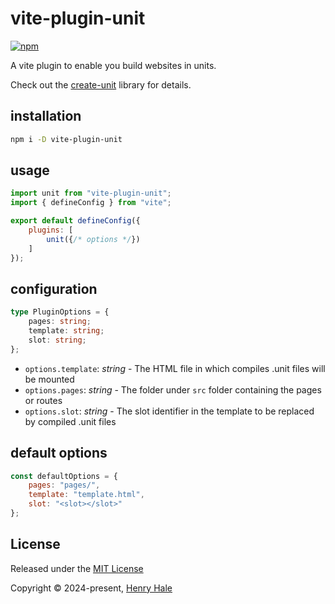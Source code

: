 # vite-plugin-unit

[![npm](https://img.shields.io/npm/v/vite-plugin-unit.svg?style=for-the-badge)](https://www.npmjs.com/package/vite-plugin-unit)

A vite plugin to enable you build websites in units.

Check out the [create-unit](https://github.com/henryhale/create-unit) library for details.

## installation

```sh
npm i -D vite-plugin-unit
```

## usage

```js
import unit from "vite-plugin-unit";
import { defineConfig } from "vite";

export default defineConfig({
    plugins: [
        unit({/* options */})
    ]
});
```

## configuration

```ts
type PluginOptions = {
    pages: string;
    template: string;
    slot: string;
};
```

- `options.template`: _string_ - The HTML file in which compiles .unit files will be mounted
- `options.pages`: _string_ - The folder under `src` folder containing the pages or routes
- `options.slot`: _string_ - The slot identifier in the template to be replaced by compiled .unit files

## default options

```js
const defaultOptions = {
    pages: "pages/",
    template: "template.html",
    slot: "<slot></slot>"
};
```

## License

Released under the [MIT License](./LICENSE.md)

Copyright &copy; 2024-present, [Henry Hale](https://github.com/henryhale)
